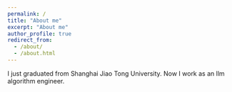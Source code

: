 ```yaml
---
permalink: /
title: "About me"
excerpt: "About me"
author_profile: true
redirect_from: 
  - /about/
  - /about.html
---
```

I just graduated from Shanghai Jiao Tong University. Now I work as an llm algorithm engineer. 

